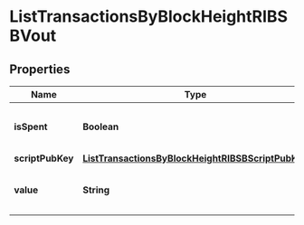 

# ListTransactionsByBlockHeightRIBSBVout


## Properties

Name | Type | Description | Notes
------------ | ------------- | ------------- | -------------
**isSpent** | **Boolean** | Defines whether the output is spent or not. | 
**scriptPubKey** | [**ListTransactionsByBlockHeightRIBSBScriptPubKey**](ListTransactionsByBlockHeightRIBSBScriptPubKey.md) |  | 
**value** | **String** | Represents the sent/received amount. | 



